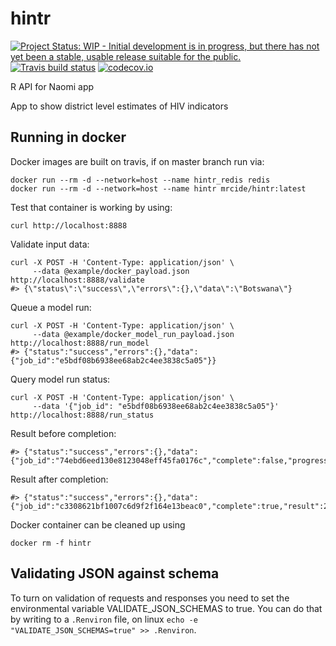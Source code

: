 # hintr

<!-- badges: start -->
[![Project Status: WIP - Initial development is in progress, but there has not yet been a stable, usable release suitable for the public.](http://www.repostatus.org/badges/latest/wip.svg)](http://www.repostatus.org/#wip)
[![Travis build status](https://travis-ci.org/mrc-ide/hintr.svg?branch=master)](https://travis-ci.org/mrc-ide/hintr)
[![codecov.io](https://codecov.io/github/mrc-ide/hintr/coverage.svg?branch=master)](https://codecov.io/github/mrc-ide/hintr?branch=master)
<!-- badges: end -->

R API for Naomi app

App to show district level estimates of HIV indicators

## Running in docker

Docker images are built on travis, if on master branch run via:
```
docker run --rm -d --network=host --name hintr_redis redis
docker run --rm -d --network=host --name hintr mrcide/hintr:latest
```

Test that container is working by using:
```
curl http://localhost:8888
```

Validate input data:
```
curl -X POST -H 'Content-Type: application/json' \
     --data @example/docker_payload.json http://localhost:8888/validate
#> {\"status\":\"success\",\"errors\":{},\"data\":\"Botswana\"}
```

Queue a model run:
```
curl -X POST -H 'Content-Type: application/json' \
     --data @example/docker_model_run_payload.json http://localhost:8888/run_model
#> {"status":"success","errors":{},"data":{"job_id":"e5bdf08b6938ee68ab2c4ee3838c5a05"}}
```

Query model run status:
```
curl -X POST -H 'Content-Type: application/json' \
     --data '{"job_id": "e5bdf08b6938ee68ab2c4ee3838c5a05"}' http://localhost:8888/run_status
```

Result before completion:
```
#> {"status":"success","errors":{},"data":{"job_id":"74ebd6eed130e8123048eff45fa0176c","complete":false,"progress":"50%","timeRemaining":"10s"}}
```

Result after completion:
```
#> {"status":"success","errors":{},"data":{"job_id":"c3308621bf1007c6d9f2f164e13beac0","complete":true,"result":2}}
```

Docker container can be cleaned up using
```
docker rm -f hintr
```

## Validating JSON against schema

To turn on validation of requests and responses you need to set the environmental variable VALIDATE_JSON_SCHEMAS to true. You can do that by writing to a `.Renviron` file, on linux `echo -e "VALIDATE_JSON_SCHEMAS=true" >> .Renviron`.
